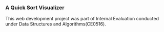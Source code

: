 ### A Quick Sort Visualizer

This web development project was part of Internal Evaluation conducted under Data Structures and Algorithms(CE0516).

